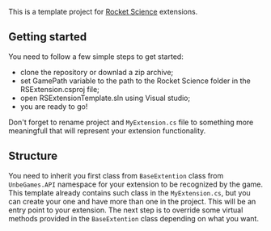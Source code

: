 This is a template project for [Rocket Science](https://store.steampowered.com/app/890520) extensions.

## Getting started

You need to follow a few simple steps to get started:

- clone the repository or downlad a zip archive;
- set GamePath variable to the path to the Rocket Science folder in the RSExtension.csproj file;
- open RSExtensionTemplate.sln using Visual studio;
- you are ready to go!

Don't forget to rename project and `MyExtension.cs` file to something more meaningfull that will represent your extension functionality.

## Structure

You need to inherit you first class from `BaseExtention` class from `UnbeGames.API` namespace for your extension to be recognized by the game. This template already
contains such class in the `MyExtension.cs`, but you can create your one and have more than one in the project.
This will be an entry point to your extension. The next step is to override some virtual methods provided in the `BaseExtention` class depending on what you want.

